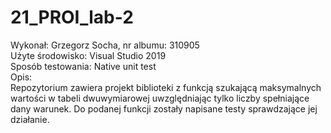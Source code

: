 # 21_PROI_lab-2

Wykonał: Grzegorz Socha, nr albumu: 310905 <br/>
Użyte środowisko: Visual Studio 2019 <br/>
Sposób testowania: Native unit test <br/>
Opis: <br/>
Repozytorium zawiera projekt biblioteki z funkcją szukającą maksymalnych wartości w tabeli dwuwymiarowej uwzględniając tylko liczby spełniające dany warunek. Do podanej funkcji zostały napisane testy sprawdzające jej działanie.
